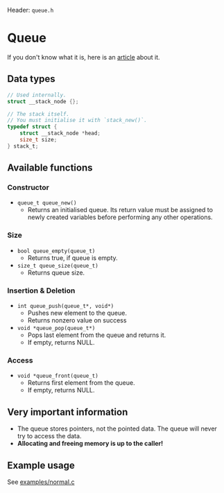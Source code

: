 Header: `queue.h`

# Queue
If you don't know what it is, here is an [article](https://en.wikipedia.org/wiki/Queue_(abstract_data_type)) about it.


## Data types


```c
// Used internally.
struct __stack_node {};

// The stack itself.
// You must initialise it with `stack_new()`.
typedef struct {
    struct __stack_node *head;
    size_t size;
} stack_t;
```

## Available functions

### Constructor
* `queue_t queue_new()`
	* Returns an initialised queue. Its return value must be assigned to newly created variables before performing any other operations.


### Size
* `bool queue_empty(queue_t)`
	* Returns true, if queue is empty.
* `size_t queue_size(queue_t)`
	* Returns queue size.


### Insertion & Deletion
* `int queue_push(queue_t*, void*)`
	* Pushes new element to the queue.
	* Returns nonzero value on success
* `void *queue_pop(queue_t*)`
	* Pops last element from the queue and returns it.
	* If empty, returns NULL.


### Access
* `void *queue_front(queue_t)`
	* Returns first element from the queue.
	* If empty, returns NULL.


## Very important information

- The queue stores pointers, not the pointed data. The queue will never try to access the data.
- **Allocating and freeing memory is up to the caller!**


## Example usage

See [examples/normal.c](/examples/normal.c)
